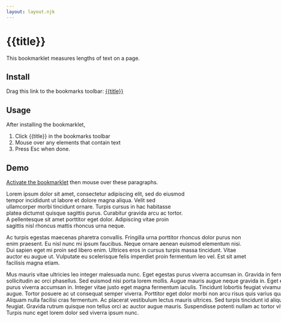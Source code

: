 ```yaml
---
layout: layout.njk
---
```


# {{title}}

This bookmarklet measures lengths of text on a page.

## Install

Drag this link to the bookmarks toolbar: <a href="javascript:{{code}}">{{title}}</a>

## Usage

After installing the bookmarklet,

1. Click {{title}} in the bookmarks toolbar
2. Mouse over any elements that contain text
3. Press Esc when done.

## Demo

<a href="javascript:{{code}}">Activate the bookmarklet</a> then mouse over these paragraphs.

<p style="width: 30rem;" id="demo-1" class="measure-narrow">
  Lorem ipsum dolor sit amet, consectetur adipiscing elit, sed do eiusmod tempor incididunt ut labore et dolore magna aliqua. Velit sed ullamcorper morbi tincidunt ornare. Turpis cursus in hac habitasse platea dictumst quisque sagittis purus. Curabitur gravida arcu ac tortor. A pellentesque sit amet porttitor eget dolor. Adipiscing vitae proin sagittis nisl rhoncus mattis rhoncus urna neque.
</p>
<p style="width: 40rem;" id="demo-2" class="measure">
  Ac turpis egestas maecenas pharetra convallis. Fringilla urna porttitor rhoncus dolor purus non enim praesent. Eu nisl nunc mi ipsum faucibus. Neque ornare aenean euismod elementum nisi. Dui sapien eget mi proin sed libero enim. Ultrices eros in cursus turpis massa tincidunt. Vitae auctor eu augue ut. Vulputate eu scelerisque felis imperdiet proin fermentum leo vel. Est sit amet facilisis magna etiam.
</p>
<p style="width: 50rem;" id="demo-3" class="measure-wide">
  Mus mauris vitae ultricies leo integer malesuada nunc. Eget egestas purus viverra accumsan in. Gravida in fermentum et sollicitudin ac orci phasellus. Sed euismod nisi porta lorem mollis. Augue mauris augue neque gravida in. Eget egestas purus viverra accumsan in. Integer vitae justo eget magna fermentum iaculis. Tincidunt lobortis feugiat vivamus at augue. Tortor posuere ac ut consequat semper viverra. Porttitor eget dolor morbi non arcu risus quis varius quam. Aliquam nulla facilisi cras fermentum. Ac placerat vestibulum lectus mauris ultrices. Sed turpis tincidunt id aliquet risus feugiat. Gravida rutrum quisque non tellus orci ac auctor augue mauris. Suspendisse potenti nullam ac tortor vitae purus. Turpis nunc eget lorem dolor sed viverra ipsum nunc.
</p>
